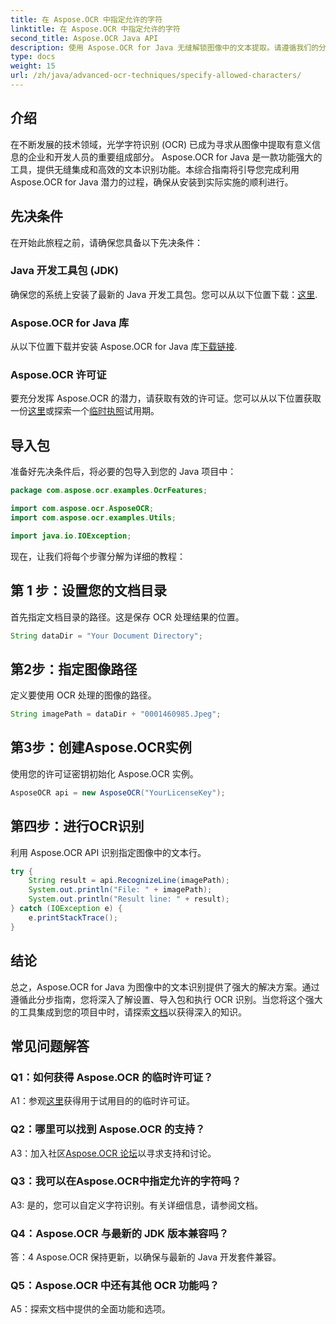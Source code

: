 ```yaml
---
title: 在 Aspose.OCR 中指定允许的字符
linktitle: 在 Aspose.OCR 中指定允许的字符
second_title: Aspose.OCR Java API
description: 使用 Aspose.OCR for Java 无缝解锁图像中的文本提取。请遵循我们的分步指南以实现高效集成。
type: docs
weight: 15
url: /zh/java/advanced-ocr-techniques/specify-allowed-characters/
---
```

## 介绍

在不断发展的技术领域，光学字符识别 (OCR) 已成为寻求从图像中提取有意义信息的企业和开发人员的重要组成部分。 Aspose.OCR for Java 是一款功能强大的工具，提供无缝集成和高效的文本识别功能。本综合指南将引导您完成利用 Aspose.OCR for Java 潜力的过程，确保从安装到实际实施的顺利进行。

## 先决条件

在开始此旅程之前，请确保您具备以下先决条件：

### Java 开发工具包 (JDK)

确保您的系统上安装了最新的 Java 开发工具包。您可以从以下位置下载：[这里](https://www.oracle.com/java/technologies/javase-downloads.html).

### Aspose.OCR for Java 库

从以下位置下载并安装 Aspose.OCR for Java 库[下载链接](https://releases.aspose.com/ocr/java/).

### Aspose.OCR 许可证

要充分发挥 Aspose.OCR 的潜力，请获取有效的许可证。您可以从以下位置获取一份[这里](https://purchase.aspose.com/buy)或探索一个[临时执照](https://purchase.aspose.com/temporary-license/)试用期。

## 导入包

准备好先决条件后，将必要的包导入到您的 Java 项目中：

```java
package com.aspose.ocr.examples.OcrFeatures;

import com.aspose.ocr.AsposeOCR;
import com.aspose.ocr.examples.Utils;

import java.io.IOException;
```

现在，让我们将每个步骤分解为详细的教程：

## 第 1 步：设置您的文档目录

首先指定文档目录的路径。这是保存 OCR 处理结果的位置。

```java
String dataDir = "Your Document Directory";
```

## 第2步：指定图像路径

定义要使用 OCR 处理的图像的路径。

```java
String imagePath = dataDir + "0001460985.Jpeg";
```

## 第3步：创建Aspose.OCR实例

使用您的许可证密钥初始化 Aspose.OCR 实例。

```java
AsposeOCR api = new AsposeOCR("YourLicenseKey");
```

## 第四步：进行OCR识别

利用 Aspose.OCR API 识别指定图像中的文本行。

```java
try {
    String result = api.RecognizeLine(imagePath);
    System.out.println("File: " + imagePath);
    System.out.println("Result line: " + result);
} catch (IOException e) {
    e.printStackTrace();
}
```

## 结论

总之，Aspose.OCR for Java 为图像中的文本识别提供了强大的解决方案。通过遵循此分步指南，您将深入了解设置、导入包和执行 OCR 识别。当您将这个强大的工具集成到您的项目中时，请探索[文档](https://reference.aspose.com/ocr/java/)以获得深入的知识。

## 常见问题解答

### Q1：如何获得 Aspose.OCR 的临时许可证？

 A1：参观[这里](https://purchase.aspose.com/temporary-license/)获得用于试用目的的临时许可证。

### Q2：哪里可以找到 Aspose.OCR 的支持？

 A3：加入社区[Aspose.OCR 论坛](https://forum.aspose.com/c/ocr/16)以寻求支持和讨论。

### Q3：我可以在Aspose.OCR中指定允许的字符吗？

A3: 是的，您可以自定义字符识别。有关详细信息，请参阅文档。

### Q4：Aspose.OCR 与最新的 JDK 版本兼容吗？

答：4 Aspose.OCR 保持更新，以确保与最新的 Java 开发套件兼容。

### Q5：Aspose.OCR 中还有其他 OCR 功能吗？

A5：探索文档中提供的全面功能和选项。